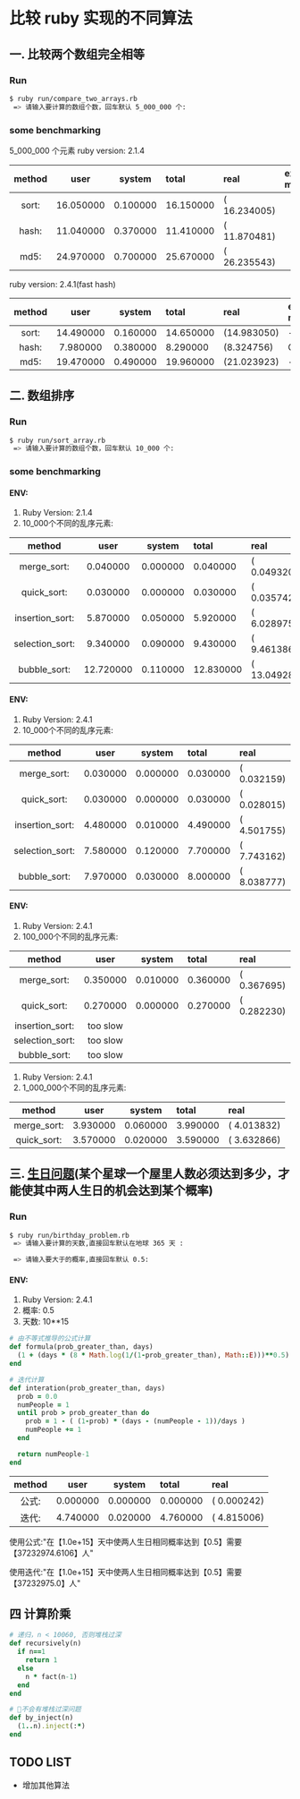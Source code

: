 # 比较 ruby 实现的不同算法

## 一. 比较两个数组完全相等

### Run

```bash
$ ruby run/compare_two_arrays.rb 
 => 请输入要计算的数组个数，回车默认 5_000_000 个: 
```

### some benchmarking

5_000_000 个元素
ruby version: 2.1.4

  method   |  user  |system | total         |real     | extra-memery
:---------:|:------:|:-----:|:----------|:-------------|:-------------|
sort:| 16.050000  | 0.100000 | 16.150000 |( 16.234005)|
hash: |11.040000 |  0.370000 | 11.410000| ( 11.870481) |
md5: |24.970000 |  0.700000 | 25.670000 |( 26.235543)|

ruby version: 2.4.1(fast hash)

  method   |  user  |system | total         |real     | extra-memery
:---------:|:------:|:-----:|:----------|:-------------|:-------------|
sort:  |14.490000  | 0.160000 | 14.650000 |(14.983050) | - |
hash: | 7.980000 |  0.380000 |  8.290000 | (8.324756) | O(N) | 
md5:  |19.470000 |  0.490000 | 19.960000 | (21.023923) | - |

## 二. 数组排序

### Run

```bash
$ ruby run/sort_array.rb 
 => 请输入要计算的数组个数，回车默认 10_000 个: 
```
### some benchmarking

#### ENV:
1. Ruby Version: 2.1.4 
2. 10_000个不同的乱序元素:


  method   |  user  |system | total  |real     
:---------:|:------:|:-----:|:----------|:-------------
merge_sort:|  0.040000  | 0.000000 | 0.040000 |(  0.049320)
quick_sort: | 0.030000 |  0.000000 |  0.030000 |(  0.035742)
insertion_sort:| 5.870000  | 0.050000  | 5.920000 |(  6.028975)
selection_sort: | 9.340000  | 0.090000  | 9.430000 |(  9.461386)
bubble_sort:| 12.720000  | 0.110000 | 12.830000 |( 13.049285)


#### ENV:
1. Ruby Version: 2.4.1 
2. 10_000个不同的乱序元素:

  method   |  user  |system | total   |real     
:---------:|:------:|:-----:|:----------|:-------------
merge_sort: | 0.030000 |  0.000000  | 0.030000 |(  0.032159)
quick_sort: | 0.030000|   0.000000  | 0.030000| (  0.028015)
insertion_sort: | 4.480000 |  0.010000  | 4.490000 |(  4.501755)
selection_sort: | 7.580000  | 0.120000 |  7.700000 |(  7.743162)
bubble_sort: | 7.970000  | 0.030000 |  8.000000|(  8.038777)

#### ENV:
1. Ruby Version: 2.4.1 
2. 100_000个不同的乱序元素:

  method   |  user  |system | total   |real     
:---------:|:------:|:-----:|:----------|:-------------
merge_sort: | 0.350000  | 0.010000 |  0.360000 |(  0.367695)
quick_sort: | 0.270000 |  0.000000  | 0.270000 |(  0.282230)
insertion_sort: | too slow
selection_sort: | too slow
bubble_sort: | too slow

1. Ruby Version: 2.4.1 
2. 1_000_000个不同的乱序元素:

  method   |  user  |system | total   |real     
:---------:|:------:|:-----:|:----------|:-------------
merge_sort: | 3.930000  | 0.060000  | 3.990000 | (  4.013832)
quick_sort: | 3.570000  | 0.020000  | 3.590000 |(  3.632866)

## 三. [生日问题](http://www.joeysblog.online/tou/posts/13)(某个星球一个屋里人数必须达到多少，才能使其中两人生日的机会达到某个概率)

### Run

```bash
$ ruby run/birthday_problem.rb
 => 请输入要计算的天数,直接回车默认在地球 365 天 : 

 => 请输入要大于的概率,直接回车默认 0.5:
```

#### ENV:
1. Ruby Version: 2.4.1 
2. 概率: 0.5
3. 天数: 10**15

```ruby
# 由不等式推导的公式计算
def formula(prob_greater_than, days)
  (1 + (days * (8 * Math.log(1/(1-prob_greater_than), Math::E)))**0.5) / 2
end

# 迭代计算
def interation(prob_greater_than, days)
  prob = 0.0
  numPeople = 1
  until prob > prob_greater_than do 
    prob = 1 - ( (1-prob) * (days - (numPeople - 1))/days )
    numPeople += 1
  end

  return numPeople-1
end
```

  method   |  user  |system | total   |real     
:---------:|:------:|:-----:|:----------|:-------------
公式: | 0.000000  | 0.000000  | 0.000000| (  0.000242)
迭代: | 4.740000  | 0.020000  | 4.760000 |(  4.815006)

使用公式:"在【1.0e+15】天中使两人生日相同概率达到【0.5】需要【37232974.6106】人"

使用迭代:"在【1.0e+15】天中使两人生日相同概率达到【0.5】需要【37232975.0】人"

## 四 计算阶乘

```ruby
# 递归，n < 10060, 否则堆栈过深
def recursively(n)
  if n==1
    return 1
  else
    n * fact(n-1)
  end
end

# 不会有堆栈过深问题
def by_inject(n)
  (1..n).inject(:*)
end
```
## TODO LIST
* 增加其他算法
